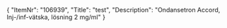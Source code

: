 {
  "ItemNr": "106939",
  "Title": "test",
  "Description": "Ondansetron Accord, Inj-/inf-vätska, lösning 2 mg/ml"
}